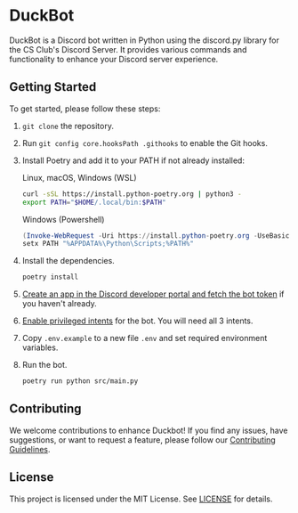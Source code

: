 # DuckBot

DuckBot is a Discord bot written in Python using the discord.py library for the CS Club's Discord Server. It provides various commands and functionality to enhance your Discord server experience.

## Getting Started

To get started, please follow these steps:

1. `git clone` the repository.

2. Run `git config core.hooksPath .githooks` to enable the Git hooks.

3. Install Poetry and add it to your PATH if not already installed:

    Linux, macOS, Windows (WSL)
    ```bash
    curl -sSL https://install.python-poetry.org | python3 -
    export PATH="$HOME/.local/bin:$PATH"
    ```
    Windows (Powershell)
    ```powershell
    (Invoke-WebRequest -Uri https://install.python-poetry.org -UseBasicParsing).Content | py -
    setx PATH "%APPDATA%\Python\Scripts;%PATH%"
    ```

4. Install the dependencies.

    ```bash
    poetry install
    ```

5. [Create an app in the Discord developer portal and fetch the bot token](https://discord.com/developers/docs/quick-start/getting-started#step-1-creating-an-app) if you haven't already.

6. [Enable privileged intents](https://discord.com/developers/docs/topics/gateway#enabling-privileged-intents) for the bot. You will need all 3 intents.

7. Copy `.env.example` to a new file `.env` and set required environment variables.

8. Run the bot.

    ```bash
    poetry run python src/main.py
    ```

## Contributing

We welcome contributions to enhance Duckbot! If you find any issues, have suggestions, or want to request a feature, please follow our [Contributing Guidelines](https://github.com/compsci-adl/.github/blob/main/CONTRIBUTING.md).

## License

This project is licensed under the MIT License.
See [LICENSE](LICENSE) for details.
